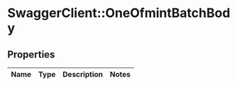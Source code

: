 # SwaggerClient::OneOfmintBatchBody

## Properties
Name | Type | Description | Notes
------------ | ------------- | ------------- | -------------

